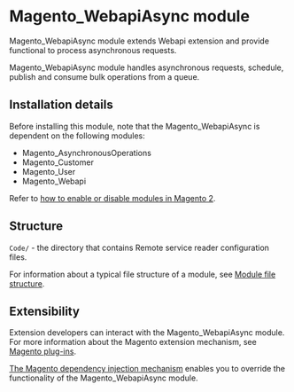 # Magento_WebapiAsync module

Magento_WebapiAsync module extends Webapi extension and provide functional to process asynchronous requests.

Magento_WebapiAsync module handles asynchronous requests, schedule, publish and consume bulk operations from a queue.

## Installation details

Before installing this module, note that the Magento_WebapiAsync is dependent on the following modules:

- Magento_AsynchronousOperations
- Magento_Customer
- Magento_User
- Magento_Webapi

Refer to [how to enable or disable modules in Magento 2](https://devdocs.magento.com/guides/v2.4/install-gde/install/cli/install-cli-subcommands-enable.html).

## Structure

`Code/` - the directory that contains Remote service reader configuration files.

For information about a typical file structure of a module, see [Module file structure](https://devdocs.magento.com/guides/v2.4/extension-dev-guide/build/module-file-structure.html#module-file-structure).

## Extensibility

Extension developers can interact with the Magento_WebapiAsync module. For more information about the Magento extension mechanism, see [Magento plug-ins](https://devdocs.magento.com/guides/v2.4/extension-dev-guide/plugins.html).

[The Magento dependency injection mechanism](https://devdocs.magento.com/guides/v2.4/extension-dev-guide/depend-inj.html) enables you to override the functionality of the Magento_WebapiAsync module.
